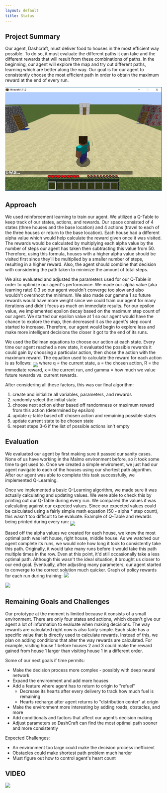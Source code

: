 ```yaml
---
layout: default
title: Status
---
```


## Project Summary

Our agent, Dashcraft, must deliver food to houses in the most efficient way possible. To do so, it must evaluate the different paths it can take and the different rewards that will result from these combinations of paths. In the beginning, our agent will explore the map and try out different paths, learning which are better along the way. Our goal is for our agent to consistently choose the most efficient path in order to obtain the maximum reward at the end of every run.

<img src="game.jpg">

## Approach

We used reinforcement learning to train our agent. We utilized a Q-Table to keep track of our states, actions, and rewards. Our space consisted of 4 states (three houses and the base location) and 4 actions (travel to each of the three houses or return to the base location). Each house had a different alpha value which would help calculate the reward given once it was visited. The rewards would be calculated by multiplying each alpha value by the number of steps our agent has taken then subtracting this value from 50. Therefore, using this formula, houses with a higher alpha value should be visited first since they'll be multiplied by a smaller number of steps, resulting in a higher reward. Also, the agent should combine that decision with considering the path taken to minimize the amount of total steps.

We also evaluated and adjusted the parameters used for our Q-Table in order to optimize our agent's performance. We made our alpha value (aka learning rate) 0.3 so our agent wouldn't converge too slow and also wouldn't overshoot the minimum. We also made our gamma 1 so future rewards would have more weight since we could train our agent for many iterations and didn't focus as much on immediate results. For our epsilon value, we implemented epsilon decay based on the maximum step count of our agent. We started our epsilon value at 1 so our agent would have the chance to explore the map, then decreased it as the agent's step count started to increase. Therefore, our agent would begin to explore less and make more intelligent decisions the closer it got to the end of its runs.

We used the Bellman equations to choose our action at each state. Every time our agent reached a new state, it evaluated the possible rewards it could gain by choosing a particular action, then chose the action with the maximum reward. The equation used to calculate the reward for each action is as follows:
<img align="middle" src="https://i.imgur.com/XNl2rQ2.png">
where q = the current state, a = the chosen action, R = the immediate reward, x = the current run, and gamma = how much we value future rewards vs. current rewards.

After considering all these factors, this was our final algorithm:
1. create and initialize all variables, parameters, and rewards 
2. randomly select the initial state
3. choose next action either based off randomness or maximum reward from this action (determined by epsilon)
4. update q-table based off chosen action and remaining possible states
5. update current state to be chosen state
6. repeat steps 3-6 if the list of possible actions isn't empty

## Evaluation

We evaluated our agent by first making sure it passed our sanity cases. None of us have working in the Malmo environment before, so it took some time to get used to. Once we created a simple enviroment, we just had our agent navigate to each of the houses using our shortest path algorithm. After our agent was able to complete this task successfully, we implemented Q-Learning.

Once we implemented a basic Q-Learning algorithm, we made sure it was actually calculating and updating values. We were able to check this by printing out our Q-Table during every run. We compared the values it was calculating against our expected values. Since our expected values could be calculated using a fairly simple math equation (50 - alpha * step count), this wasn't too difficult to be evaluate. 
Example of Q-Table and rewards being printed during every run:
<img align="middle" src="https://i.imgur.com/VKrENK8.png">

Based off the alpha values we created for each house, we knew the most optimal path was left house, right house, middle house. As we watched our agent complete its runs, we would note how long it took to consistently take this path. Originally, it would take many runs before it would take this path multiple times in the row. Even at this point, it'd still occasionally take a less optimal path. Although this wasn't the ideal situation, it brought us closer to our end goal. Eventually, after adjusting many parameters, our agent started to converge to the correct solution much quicker. 
Graph of policy rewards for each run during training:
<img src="https://cdn.discordapp.com/attachments/576232242750291970/582376049489215522/Figure_1.png">

<img src="https://cdn.discordapp.com/attachments/576238522147799059/582394325581824044/unknown.png">

## Remaining Goals and Challenges

Our prototype at the moment is limited because it consists of a small environment. There are only four states and actions, which doesn't give our agent a lot of information to evaluate when making decisions. The way rewards are calculated right now is also fairly simple. Each state has a specific value that is directly used to calculate rewards. Instead of this, we plan on adding conditions that alter the way rewards are calculated. For example, visiting house 1 before houses 2 and 3 could make the reward gained from house 1 larger than visiting house 1 in a different order.

Some of our next goals if time permits:
  * Make the decision process more complex - possibly with deep neural network
  * Expand the environment and add more houses
  * Add a feature where agent has to return to origin to "refuel"
    - Decrease its hearts after every delivery to track how much fuel is remaining
    - Hearts recharge after agent returns to "distribution center" at origin
  * Make the environment more interesting by adding roads, obstacles, and more
  * Add conditionals and factors that affect our agent’s decision making
  * Adjust parameters so DashCraft can find the most optimal path sooner and more consistently
  
Expected Challenges:
  * An environment too large could make the decision process inefficient
  * Obstacles could make shortest path problem much harder
  * Must figure out how to control agent's heart count
  
## VIDEO

[![](http://img.youtube.com/vi/Dm4Q7a0MgqM/0.jpg)](http://www.youtube.com/watch?v=Dm4Q7a0MgqM "Status Report - DashCraft")

